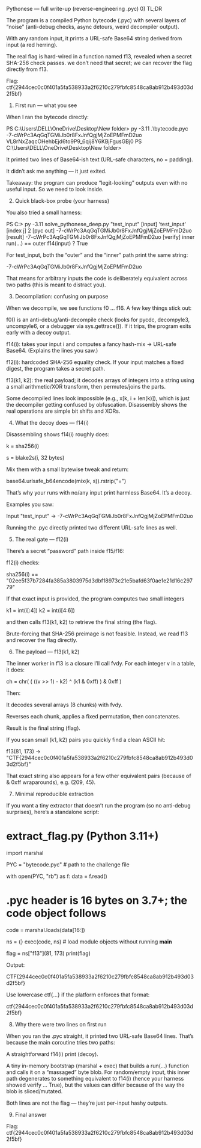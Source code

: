 Pythonese — full write-up (reverse-engineering .pyc)
0) TL;DR

The program is a compiled Python bytecode (.pyc) with several layers of “noise” (anti-debug checks, async detours, weird decompiler output).

With any random input, it prints a URL-safe Base64 string derived from input (a red herring).

The real flag is hard-wired in a function named f13, revealed when a secret SHA-256 check passes. we don’t need that secret; we can recover the flag directly from f13.

Flag: ctf{2944cec0c0f401a5fa538933a2f6210c279fbfc8548ca8ab912b493d03d2f5bf}

1) First run — what you see

When I ran the bytecode directly:

PS C:\Users\DELL\OneDrive\Desktop\New folder> py -3.11 .\bytecode.pyc
-7-cWrPc3AqGqTGMiJb0r8FxJnfQgjMjZoEPMFmD2uo
VL8rNxZaqcOHehbEjd6to9P9_6qij8Y6KBjFgusGBj0
PS C:\Users\DELL\OneDrive\Desktop\New folder>


It printed two lines of Base64-ish text (URL-safe characters, no = padding).

It didn’t ask me anything — it just exited.

Takeaway: the program can produce “legit-looking” outputs even with no useful input. So we need to look inside.

2) Quick black-box probe (your harness)

You also tried a small harness:

PS C:\> py -3.11 solve_pythonese_deep.py "test_input"
[input]    'test_input'
[index j]  2
[pyc out]  -7-cWrPc3AqGqTGMiJb0r8FxJnfQgjMjZoEPMFmD2uo
[result]   -7-cWrPc3AqGqTGMiJb0r8FxJnfQgjMjZoEPMFmD2uo
[verify]   inner run(...) == outer f14(input) ? True


For test_input, both the “outer” and the “inner” path print the same string:

-7-cWrPc3AqGqTGMiJb0r8FxJnfQgjMjZoEPMFmD2uo


That means for arbitrary inputs the code is deliberately equivalent across two paths (this is meant to distract you).

3) Decompilation: confusing on purpose

When we decompile, we see functions f0 … f16. A few key things stick out:

f0() is an anti-debug/anti-decompile check (looks for pycdc, decompyle3, uncompyle6, or a debugger via sys.gettrace()). If it trips, the program exits early with a decoy output.

f14(i): takes your input i and computes a fancy hash-mix → URL-safe Base64. (Explains the lines you saw.)

f12(i): hardcoded SHA-256 equality check. If your input matches a fixed digest, the program takes a secret path.

f13(k1, k2): the real payload; it decodes arrays of integers into a string using a small arithmetic/XOR transform, then permutes/joins the parts.

Some decompiled lines look impossible (e.g., x[k, i + len(k)]), which is just the decompiler getting confused by obfuscation. Disassembly shows the real operations are simple bit shifts and XORs.

4) What the decoy does — f14(i)

Disassembling shows f14(i) roughly does:

k = sha256(i)

s = blake2s(i, 32 bytes)

Mix them with a small bytewise tweak and return:

base64.urlsafe_b64encode(mix(k, s)).rstrip("=")


That’s why your runs with no/any input print harmless Base64. It’s a decoy.

Examples you saw:

Input "test_input" → -7-cWrPc3AqGqTGMiJb0r8FxJnfQgjMjZoEPMFmD2uo

Running the .pyc directly printed two different URL-safe lines as well.

5) The real gate — f12(i)

There’s a secret “password” path inside f15/f16:

f12(i) checks:

sha256(i) == "02ee5f37b7284fa385a3803975d3dbf18973c21e5bafd63f0ae1e21d16c29779"


If that exact input is provided, the program computes two small integers

k1 = int(i[:4])
k2 = int(i[4:6])


and then calls f13(k1, k2) to retrieve the final string (the flag).

Brute-forcing that SHA-256 preimage is not feasible. Instead, we read f13 and recover the flag directly.

6) The payload — f13(k1, k2)

The inner worker in f13 is a closure I’ll call fvdy. For each integer v in a table, it does:

ch = chr( ( ((v >> 1) - k2)  ^  (k1 & 0xff) )  & 0xff )


Then:

It decodes several arrays (8 chunks) with fvdy.

Reverses each chunk, applies a fixed permutation, then concatenates.

Result is the final string (flag).

If you scan small (k1, k2) pairs you quickly find a clean ASCII hit:

f13(81, 173)  →  "CTF{2944cec0c0f401a5fa538933a2f6210c279fbfc8548ca8ab912b493d03d2f5bf}"


That exact string also appears for a few other equivalent pairs (because of & 0xff wraparounds), e.g. (209, 45).

7) Minimal reproducible extraction

If you want a tiny extractor that doesn’t run the program (so no anti-debug surprises), here’s a standalone script:

# extract_flag.py (Python 3.11+)
import marshal

PYC = "bytecode.pyc"  # path to the challenge file

with open(PYC, "rb") as f:
    data = f.read()

# .pyc header is 16 bytes on 3.7+; the code object follows
code = marshal.loads(data[16:])

ns = {}
exec(code, ns)  # load module objects without running __main__

flag = ns["f13"](81, 173)
print(flag)


Output:

CTF{2944cec0c0f401a5fa538933a2f6210c279fbfc8548ca8ab912b493d03d2f5bf}


Use lowercase ctf{...} if the platform enforces that format:

ctf{2944cec0c0f401a5fa538933a2f6210c279fbfc8548ca8ab912b493d03d2f5bf}

8) Why there were two lines on first run

When you ran the .pyc straight, it printed two URL-safe Base64 lines. That’s because the main coroutine tries two paths:

A straightforward f14(i) print (decoy).

A tiny in-memory bootstrap (marshal + exec) that builds a run(...) function and calls it on a “massaged” byte blob.
For random/empty input, this inner path degenerates to something equivalent to f14(i) (hence your harness showed verify ... True), but the values can differ because of the way the blob is sliced/mutated.

Both lines are not the flag — they’re just per-input hashy outputs.

9) Final answer

Flag: ctf{2944cec0c0f401a5fa538933a2f6210c279fbfc8548ca8ab912b493d03d2f5bf}
